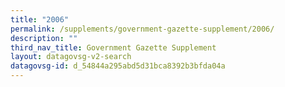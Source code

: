 ```yaml
---
title: "2006"
permalink: /supplements/government-gazette-supplement/2006/
description: ""
third_nav_title: Government Gazette Supplement
layout: datagovsg-v2-search
datagovsg-id: d_54844a295abd5d31bca8392b3bfda04a
---
```

